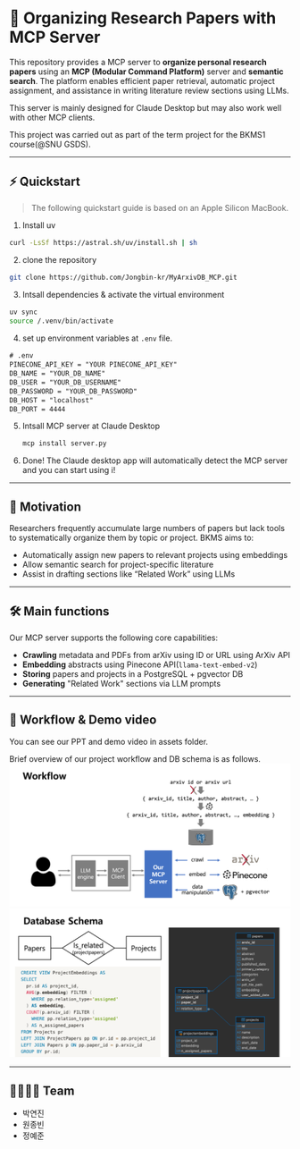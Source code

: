 # 🧠 Organizing Research Papers with MCP Server

This repository provides a MCP server to **organize personal research papers** using an **MCP (Modular Command Platform)** server and **semantic search**. The platform enables efficient paper retrieval, automatic project assignment, and assistance in writing literature review sections using LLMs.

This server is mainly designed for Claude Desktop but may also work well with other MCP clients.

This project was carried out as part of the term project for the BKMS1 course(@SNU GSDS).
 
---
## ⚡️ Quickstart

> The following quickstart guide is based on an Apple Silicon MacBook.

1. Install uv
  ```bash
  curl -LsSf https://astral.sh/uv/install.sh | sh
  ```
  
2. clone the repository
  ```bash
  git clone https://github.com/Jongbin-kr/MyArxivDB_MCP.git
  ```
  
3. Intsall dependencies & activate the virtual environment
  ```bash
  uv sync
  source /.venv/bin/activate
  ```
  
4. set up environment variables at `.env` file.
  ```
  # .env
  PINECONE_API_KEY = "YOUR PINECONE_API_KEY"
  DB_NAME = "YOUR_DB_NAME"
  DB_USER = "YOUR_DB_USERNAME"
  DB_PASSWORD = "YOUR_DB_PASSWORD"
  DB_HOST = "localhost"
  DB_PORT = 4444
  ```

5. Intsall MCP server at Claude Desktop
   ```bash
   mcp install server.py
   ```

6. Done! The Claude desktop app will automatically detect the MCP server and you can start using i!




---

## 📌 Motivation

Researchers frequently accumulate large numbers of papers but lack tools to systematically organize them by topic or project. BKMS aims to:

- Automatically assign new papers to relevant projects using embeddings
- Allow semantic search for project-specific literature
- Assist in drafting sections like “Related Work” using LLMs

---

## 🛠️ Main functions

Our MCP server supports the following core capabilities:

- **Crawling** metadata and PDFs from arXiv using ID or URL using ArXiv API
- **Embedding** abstracts using Pinecone API(`llama-text-embed-v2`)
- **Storing** papers and projects in a PostgreSQL + pgvector DB
- **Generating** "Related Work" sections via LLM prompts

---

## 🎥 Workflow & Demo video
You can see our PPT and demo video in assets folder.

Brief overview of our project workflow and DB schema is as follows. 
![workflow](https://github.com/Jongbin-kr/MyArxivDB_MCP/blob/main/assets/workflow.png)
![DB-schema](https://github.com/Jongbin-kr/MyArxivDB_MCP/blob/main/assets/DB-schema.png)


---

## 👨‍👩‍👧‍👦 Team

- 박연진
- 원종빈
- 정예준
